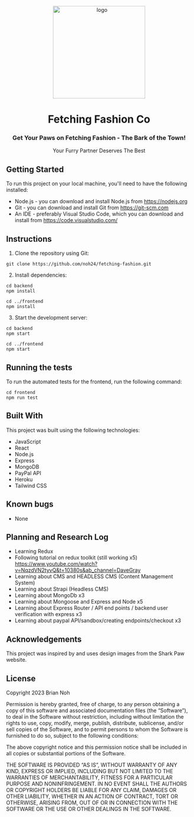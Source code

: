 <p align=center>
    <img src='./frontend/public/images/fetching-fashion-logo.png' alt='logo' width="250px">
    <h1 align=center>Fetching Fashion Co</h1>
    <h3 align=center>Get Your Paws on Fetching Fashion - The Bark of the Town!</h3>
    <p align=center>Your Furry Partner Deserves The Best</p>
</p>

## Getting Started

To run this project on your local machine, you'll need to have the following installed:

- Node.js - you can download and install Node.js from https://nodejs.org
- Git - you can download and install Git from https://git-scm.com
- An IDE - preferably Visual Studio Code, which you can download and install from https://code.visualstudio.com/

## Instructions

1. Clone the repository using Git:

```
git clone https://github.com/noh24/fetching-fashion.git
```

2. Install dependencies:

```
cd backend
npm install

cd ../frontend
npm install
```

3. Start the development server:

```
cd backend
npm start

cd ../frontend
npm start
```

## Running the tests

To run the automated tests for the frontend, run the following command:

```
cd frontend
npm run test
```

## Built With

This project was built using the following technologies:

- JavaScript
- React
- Node.js
- Express
- MongoDB
- PayPal API
- Heroku
- Tailwind CSS

## Known bugs

- None

## Planning and Research Log

- Learning Redux
- Following tutorial on redux toolkit (still working x5) https://www.youtube.com/watch?v=NqzdVN2tyvQ&t=10380s&ab_channel=DaveGray
- Learning about CMS and HEADLESS CMS (Content Management System)
- Learning about Strapi (Headless CMS)
- Learning about MongoDb x3
- Learning about Mongoose and Express and Node x5
- Learning about Express Router / API end points / backend user verification with express x3
- Learning about paypal API/sandbox/creating endpoints/checkout x3

## Acknowledgements

This project was inspired by and uses design images from the Shark Paw website.

## License

Copyright 2023 Brian Noh

Permission is hereby granted, free of charge, to any person obtaining a copy of this software and associated documentation files (the “Software”), to deal in the Software without restriction, including without limitation the rights to use, copy, modify, merge, publish, distribute, sublicense, and/or sell copies of the Software, and to permit persons to whom the Software is furnished to do so, subject to the following conditions:

The above copyright notice and this permission notice shall be included in all copies or substantial portions of the Software.

THE SOFTWARE IS PROVIDED “AS IS”, WITHOUT WARRANTY OF ANY KIND, EXPRESS OR IMPLIED, INCLUDING BUT NOT LIMITED TO THE WARRANTIES OF MERCHANTABILITY, FITNESS FOR A PARTICULAR PURPOSE AND NONINFRINGEMENT. IN NO EVENT SHALL THE AUTHORS OR COPYRIGHT HOLDERS BE LIABLE FOR ANY CLAIM, DAMAGES OR OTHER LIABILITY, WHETHER IN AN ACTION OF CONTRACT, TORT OR OTHERWISE, ARISING FROM, OUT OF OR IN CONNECTION WITH THE SOFTWARE OR THE USE OR OTHER DEALINGS IN THE SOFTWARE.
